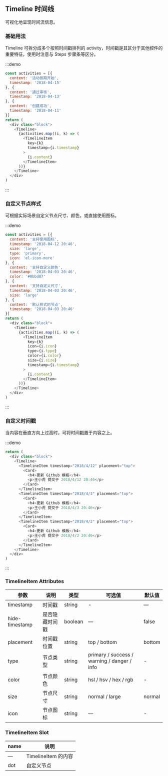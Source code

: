 ## Timeline 时间线

可视化地呈现时间流信息。

### 基础用法

Timeline 可拆分成多个按照时间戳排列的 activity，时间戳是其区分于其他控件的重要特征，使⽤时注意与 Steps 步骤条等区分。

:::demo
```js
const activities = [{
  content: '活动按期开始',
  timestamp: '2018-04-15'
}, {
  content: '通过审核',
  timestamp: '2018-04-13'
}, {
  content: '创建成功',
  timestamp: '2018-04-11'
}]
return (
  <div class="block">
    <Timeline>
      {activities.map((i, k) => (
        <TimelineItem
          key={k}
          timestamp={i.timestamp}
        >
          {i.content}
        </TimelineItem>
      ))}
    </Timeline>
  </div>
)
```
:::

### ⾃定义节点样式

可根据实际场景⾃定义节点尺⼨、颜⾊，或直接使⽤图标。

:::demo
```js
const activities = [{
  content: '支持使用图标',
  timestamp: '2018-04-12 20:46',
  size: 'large',
  type: 'primary',
  icon: 'el-icon-more'
}, {
  content: '支持自定义颜色',
  timestamp: '2018-04-03 20:46',
  color: '#0bbd87'
}, {
  content: '支持自定义尺寸',
  timestamp: '2018-04-03 20:46',
  size: 'large'
}, {
  content: '默认样式的节点',
  timestamp: '2018-04-03 20:46'
}]
return (
  <div class="block">
    <Timeline>
      {activities.map((i, k) => (
        <TimelineItem
          key={k}
          icon={i.icon}
          type={i.type}
          color={i.color}
          size={i.size}
          timestamp={i.timestamp}
        >
          {i.content}
        </TimelineItem>
      ))}
    </Timeline>
  </div>
)
```
:::

### ⾃定义时间戳

当内容在垂直⽅向上过⾼时，可将时间戳置于内容之上。

:::demo
```js
return (
  <div class="block">
    <Timeline>
      <TimelineItem timestamp="2018/4/12" placement="top">
        <Card>
          <h4>更新 Github 模板</h4>
          <p>王小虎 提交于 2018/4/12 20:46</p>
        </Card>
      </TimelineItem>
      <TimelineItem timestamp="2018/4/3" placement="top">
        <Card>
          <h4>更新 Github 模板</h4>
          <p>王小虎 提交于 2018/4/3 20:46</p>
        </Card>
      </TimelineItem>
      <TimelineItem timestamp="2018/4/2" placement="top">
        <Card>
          <h4>更新 Github 模板</h4>
          <p>王小虎 提交于 2018/4/2 20:46</p>
        </Card>
      </TimelineItem>
    </Timeline>
  </div>
)
```
:::

### TimelineItem Attributes
| 参数      | 说明    | 类型      | 可选值       | 默认值   |
|---------- |-------- |---------- |-------------  |-------- |
| timestamp     | 时间戳 | string  | - | — |
| hide-timestamp  | 是否隐藏时间戳 | boolean | — | false |
| placement | 时间戳位置 | string | top / bottom | bottom |
| type | 节点类型 | string | primary / success / warning / danger / info | - |
| color | 节点颜色 | string | hsl / hsv / hex / rgb | - |
| size | 节点尺寸 | string | normal / large | normal |
| icon | 节点图标 | string | — | - |

### TimelineItem Slot
| name | 说明 |
|------|--------|
| — | TimelineItem 的内容 |
| dot | 自定义节点 |
